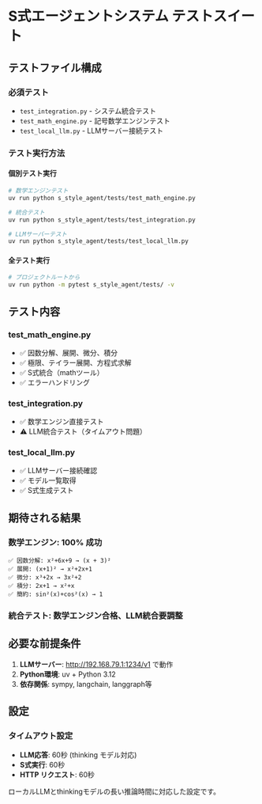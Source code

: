 # S式エージェントシステム テストスイート

## テストファイル構成

### 必須テスト
- `test_integration.py` - システム統合テスト
- `test_math_engine.py` - 記号数学エンジンテスト
- `test_local_llm.py` - LLMサーバー接続テスト

### テスト実行方法

#### 個別テスト実行
```bash
# 数学エンジンテスト
uv run python s_style_agent/tests/test_math_engine.py

# 統合テスト
uv run python s_style_agent/tests/test_integration.py

# LLMサーバーテスト
uv run python s_style_agent/tests/test_local_llm.py
```

#### 全テスト実行
```bash
# プロジェクトルートから
uv run python -m pytest s_style_agent/tests/ -v
```

## テスト内容

### test_math_engine.py
- ✅ 因数分解、展開、微分、積分
- ✅ 極限、テイラー展開、方程式求解
- ✅ S式統合（mathツール）
- ✅ エラーハンドリング

### test_integration.py
- ✅ 数学エンジン直接テスト
- ⚠️ LLM統合テスト（タイムアウト問題）

### test_local_llm.py
- ✅ LLMサーバー接続確認
- ✅ モデル一覧取得
- ✅ S式生成テスト

## 期待される結果

### 数学エンジン: 100% 成功
```
✅ 因数分解: x²+6x+9 → (x + 3)²
✅ 展開: (x+1)² → x²+2x+1
✅ 微分: x³+2x → 3x²+2
✅ 積分: 2x+1 → x²+x
✅ 簡約: sin²(x)+cos²(x) → 1
```

### 統合テスト: 数学エンジン合格、LLM統合要調整

## 必要な前提条件

1. **LLMサーバー**: http://192.168.79.1:1234/v1 で動作
2. **Python環境**: uv + Python 3.12
3. **依存関係**: sympy, langchain, langgraph等

## 設定

### タイムアウト設定
- **LLM応答**: 60秒 (thinking モデル対応)
- **S式実行**: 60秒
- **HTTP リクエスト**: 60秒

ローカルLLMとthinkingモデルの長い推論時間に対応した設定です。